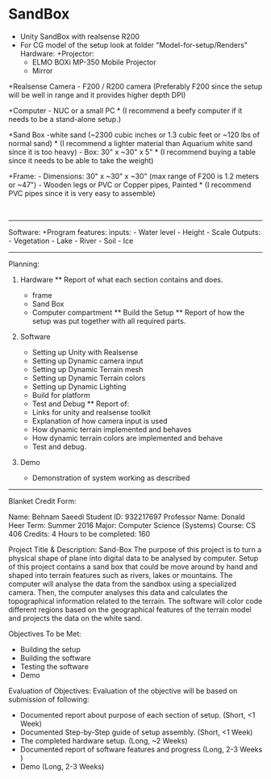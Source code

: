 # SandBox
- Unity SandBox with realsense R200
- For CG model of the setup look at folder "Model\-for\-setup/Renders"
Hardware:
+Projector:
     - ELMO BOXi MP-350 Mobile Projector
     - Mirror

+Realsense Camera
     - F200 / R200 camera (Preferably F200 since the setup will be well in range and it provides higher depth DPI)

+Computer
     - NUC or a small PC
           * (I recommend a beefy computer if it needs to be a stand-alone setup.)

+Sand Box
     -white sand (~2300 cubic inches or 1.3 cubic feet or ~120 lbs of normal sand)
          * (I recommend a lighter material than Aquarium white sand since it is too heavy)
     - Box: 30" x ~30" x 5" 
          * (I recommend buying a table since it needs to be able to take the weight)

+Frame:
     - Dimensions: 30" x ~30" x ~30" (max range of F200 is 1.2 meters or ~47")
     - Wooden legs or PVC or Copper pipes, Painted
          * (I recommend PVC pipes since it is very easy to assemble)


​​
______________________________________________________________

Software:
+Program features:
inputs:
     - Water level
     - Height
     - Scale
Outputs:
     - Vegetation
     - Lake
     - River
     - Soil
     - Ice

______________________________________________________________

Planning:
1. Hardware
** Report of what each section contains and does.
     - frame
     - Sand Box
     - Computer compartment 
** Build the Setup
** Report of how the setup was put together with all required parts.

2. Software
     - Setting up Unity with Realsense
     - Setting up Dynamic camera input
     - Setting up Dynamic Terrain mesh
     - Setting up Dynamic Terrain colors
     - Setting up Dynamic Lighting
     - Build for platform
     - Test and Debug
** Report of:
     - Links for unity and realsense toolkit
     - Explanation of how camera input is used
     - How dynamic terrain implemented and behaves
     - How dynamic terrain colors are implemented and behave
     - Test and debug.
3. Demo
     - Demonstration of system working as described
______________________________________________________________

Blanket Credit Form:

Name: Behnam Saeedi
Student ID: 932217697
Professor Name: Donald Heer
Term: Summer 2016
Major: Computer Science (Systems)
Course: CS 406
Credits: 4 Hours to be completed: 160

Project Title & Description:
Sand-Box
The purpose of this project is to turn a physical shape of plane into digital data to be analysed by computer. Setup of this project contains a sand box that could be move around by hand and shaped into terrain features such as rivers, lakes or mountains. The computer will analyse the data from the sandbox using a specialized camera. Then, the computer analyses this data and calculates the topographical information related to the terrain. The software will color code different regions based on the geographical features of the terrain model and projects the data on the white sand.

Objectives To be Met:
- Building the setup
- Building the software
- Testing the software
- Demo

Evaluation of Objectives:
Evaluation of the objective will be based on submission of following:
- Documented report about purpose of each section of setup. (Short, <1 Week)
- Documented Step-by-Step guide of setup assembly. (Short, <1 Week)
- The completed hardware setup. (Long, ~2 Weeks)
- Documented report of software features and progress (Long, 2-3 Weeks )
- Demo (Long, 2-3 Weeks)

